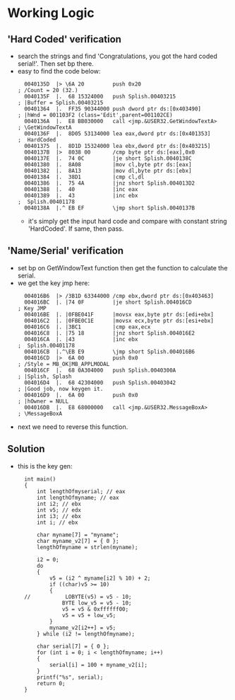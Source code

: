 # Working Logic
## 'Hard Coded' verification
* search the strings and find 'Congratulations, you got the hard coded serial!'. Then set bp there.
* easy to find the code below:
  ```
    0040135D  |> \6A 20         push 0x20                                ; /Count = 20 (32.)
    0040135F  |.  68 15324000   push Splish.00403215                     ; |Buffer = Splish.00403215
    00401364  |.  FF35 90344000 push dword ptr ds:[0x403490]             ; |hWnd = 001103F2 (class='Edit',parent=001102CE)
    0040136A  |.  E8 BB030000   call <jmp.&USER32.GetWindowTextA>        ; \GetWindowTextA
    0040136F  |.  8D05 53134000 lea eax,dword ptr ds:[0x401353]          ;  HardCoded
    00401375  |.  8D1D 15324000 lea ebx,dword ptr ds:[0x403215]
    0040137B  |>  8038 00       /cmp byte ptr ds:[eax],0x0
    0040137E  |.  74 0C         |je short Splish.0040138C
    00401380  |.  8A08          |mov cl,byte ptr ds:[eax]
    00401382  |.  8A13          |mov dl,byte ptr ds:[ebx]
    00401384  |.  38D1          |cmp cl,dl
    00401386  |.  75 4A         |jnz short Splish.004013D2
    00401388  |.  40            |inc eax
    00401389  |.  43            |inc ebx                                 ;  Splish.00401178
    0040138A  |.^ EB EF         \jmp short Splish.0040137B
  ```
  * it's simply get the input hard code and compare with constant string 'HardCoded'. If same, then pass.
## 'Name/Serial' verification
* set bp on GetWindowText function then get the function to calculate the serial.
* we get the key jmp here:
  ```
    004016B6  |> /3B1D 63344000 /cmp ebx,dword ptr ds:[0x403463]
    004016BC  |. |74 0F         |je short Splish.004016CD                 ; Key JMP
    004016BE  |. |0FBE041F      |movsx eax,byte ptr ds:[edi+ebx]
    004016C2  |. |0FBE0C1E      |movsx ecx,byte ptr ds:[esi+ebx]
    004016C6  |. |3BC1          |cmp eax,ecx
    004016C8  |. |75 18         |jnz short Splish.004016E2
    004016CA  |. |43            |inc ebx                                 ;  Splish.00401178
    004016CB  |.^\EB E9         \jmp short Splish.004016B6
    004016CD  |>  6A 00         push 0x0                                 ; /Style = MB_OK|MB_APPLMODAL
    004016CF  |.  68 0A304000   push Splish.0040300A                     ; |Splish, Splash
    004016D4  |.  68 42304000   push Splish.00403042                     ; |Good job, now keygen it.
    004016D9  |.  6A 00         push 0x0                                 ; |hOwner = NULL
    004016DB  |.  E8 68000000   call <jmp.&USER32.MessageBoxA>           ; \MessageBoxA
  ```
* next we need to reverse this function.

## Solution
* this is the key gen:
  ```
    int main()
    {
        int lengthOfmyserial; // eax
        int lengthOfmyname; // eax
        int i2; // ebx
        int v5; // edx
        int i3; // ebx
        int i; // ebx

        char myname[7] = "myname";
        char myname_v2[7] = { 0 };
        lengthOfmyname = strlen(myname);

        i2 = 0;
        do
        {
            v5 = (i2 ^ myname[i2] % 10) + 2;
            if ((char)v5 >= 10)
            {
    //           LOBYTE(v5) = v5 - 10;
                BYTE low_v5 = v5 - 10;
                v5 = v5 & 0xffffff00;
                v5 = v5 + low_v5;
            }
            myname_v2[i2++] = v5;
        } while (i2 != lengthOfmyname);

        char serial[7] = { 0 };
        for (int i = 0; i < lengthOfmyname; i++)
        {
            serial[i] = 100 + myname_v2[i];
        }
        printf("%s", serial);
        return 0;
    }
  ```